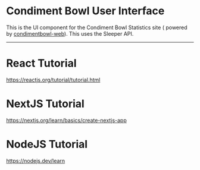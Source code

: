 # Condiment Bowl User Interface
This is the UI component for the Condiment Bowl Statistics site ( powered by [condimentbowl-web][cb-web]).
This uses the Sleeper API.
***

<!--Link References ( https://www.markdownguide.org/basic-syntax/#reference-style-links )-->
[cb-web]: https://github.com/ellefjus000/condimentbowl-web

# React Tutorial
https://reactjs.org/tutorial/tutorial.html

# NextJS Tutorial
https://nextjs.org/learn/basics/create-nextjs-app

# NodeJS Tutorial
https://nodejs.dev/learn
